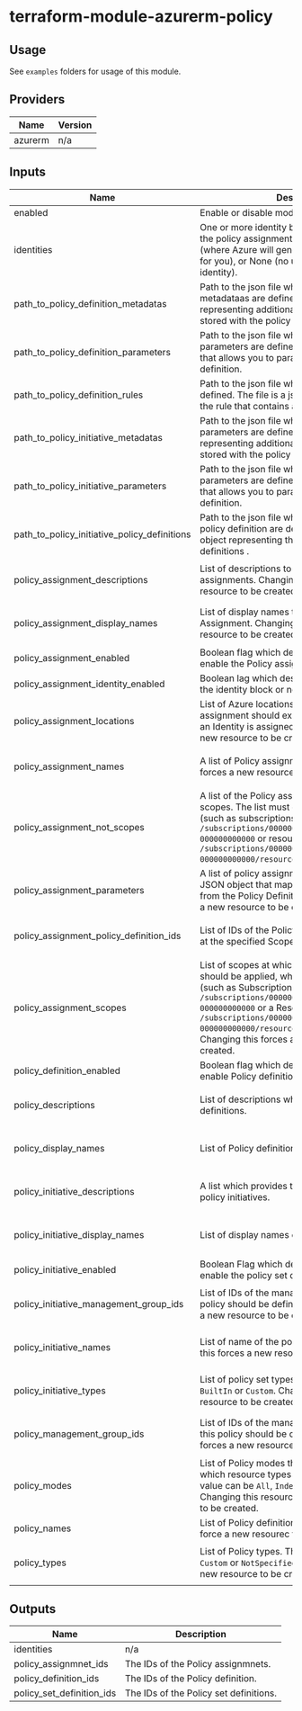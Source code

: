# terraform-module-azurerm-policy

## Usage
See `examples` folders for usage of this module.

<!-- BEGINNING OF PRE-COMMIT-TERRAFORM DOCS HOOK -->
## Providers

| Name | Version |
|------|---------|
| azurerm | n/a |

## Inputs

| Name | Description | Type | Default | Required |
|------|-------------|------|---------|:-----:|
| enabled | Enable or disable modul | `bool` | `true` | no |
| identities | One or more identity blocks. Possible values for the policy assignment types are `SystemAssigned` (where Azure will generate a service principal for you), or None (no use of a managed service identity). | `list(list(object({ policy_assignment_types = list(string) })))` | `[]` | no |
| path\_to\_policy\_definition\_metadatas | Path to the json file where the policy metadataas are defined. The file a json object representing additional metadata that should be stored with the policy definition. | `string` | `""` | no |
| path\_to\_policy\_definition\_parameters | Path to the json file where the policy parameters are defined. The file is a json object that allows you to parameterize your policy definition. | `string` | `""` | no |
| path\_to\_policy\_definition\_rules | Path to the json file where the policy rule are defined. The file is a json object representing the rule that contains an if and a then block. | `string` | `""` | no |
| path\_to\_policy\_initiative\_metadatas | Path to the json file where the policy initiatives parameters are defined. The file is a json object representing additional metadata that should be stored with the policy definition. | `string` | `""` | no |
| path\_to\_policy\_initiative\_parameters | Path to the json file where the policy initiative parameters are defined. The file is a json object that allows you to parameterize your policy definition. | `string` | `""` | no |
| path\_to\_policy\_initiative\_policy\_definitions | Path to the json file where the policy initiative policy definition are defined. This is a json object representing the bundled policy definitions . | `string` | `""` | no |
| policy\_assignment\_descriptions | List of descriptions to use for the  Policy assignments. Changing this force a new resource to be created. | `list(string)` | <pre>[<br>  ""<br>]</pre> | no |
| policy\_assignment\_display\_names | List of display names to use for this Policy Assignment. Changing this forces a new resource to be created. | `list(string)` | <pre>[<br>  ""<br>]</pre> | no |
| policy\_assignment\_enabled | Boolean flag which describes whether or not to enable the Policy assignment. | `bool` | `false` | no |
| policy\_assignment\_identity\_enabled | Boolean lag which describes whether to enable the identity block or not. | `bool` | `false` | no |
| policy\_assignment\_locations | List of Azure locations where this policy assignment should exist. This is required when an Identity is assigned. Changing this forces a new resource to be created. | `list(string)` | <pre>[<br>  ""<br>]</pre> | no |
| policy\_assignment\_names | A list of Policy assignment names.Changing this forces a new resource to be created. | `list(string)` | <pre>[<br>  ""<br>]</pre> | no |
| policy\_assignment\_not\_scopes | A list of the Policy assignment's excluded scopes. The list must contain resource IDs (such as subscriptions e.g. `/subscriptions/00000000-0000-0000-000000000000` or resource groups e.g. `/subscriptions/00000000-0000-0000-000000000000/resourceGroups/myResourceGroup`). | `list(list(string))` | <pre>[<br>  [<br>    ""<br>  ]<br>]</pre> | no |
| policy\_assignment\_parameters | A list of policy assignment parameters. This is a JSON object that maps to the Parameters field from the Policy Definition. Changing this forces a new resource to be created. | `list(string)` | <pre>[<br>  ""<br>]</pre> | no |
| policy\_assignment\_policy\_definition\_ids | List of  IDs of the Policy Definition to be applied at the specified Scope | `list(string)` | <pre>[<br>  ""<br>]</pre> | no |
| policy\_assignment\_scopes | List of scopes at which the Policy Assignment should be applied, which must be a Resource ID (such as Subscription e.g. `/subscriptions/00000000-0000-0000-000000000000` or a Resource Group e.g. `/subscriptions/00000000-0000-0000-000000000000/resourceGroups/myResourceGroup`). Changing this forces a new resource to be created. | `list(string)` | <pre>[<br>  ""<br>]</pre> | no |
| policy\_definition\_enabled | Boolean flag which describes whether or not to enable Policy definition. | `bool` | `false` | no |
| policy\_descriptions | List of descriptions which define the Policy definitions. | `list(string)` | <pre>[<br>  ""<br>]</pre> | no |
| policy\_display\_names | List of Policy definition display names. | `list(string)` | <pre>[<br>  ""<br>]</pre> | no |
| policy\_initiative\_descriptions | A list which provides the decriptions for the policy initiatives. | `list(string)` | <pre>[<br>  ""<br>]</pre> | no |
| policy\_initiative\_display\_names | List of display names of the policy initiatives. | `list(string)` | <pre>[<br>  ""<br>]</pre> | no |
| policy\_initiative\_enabled | Boolean Flag which decribe whether or not enable the policy set definition. | `bool` | `false` | no |
| policy\_initiative\_management\_group\_ids | List of IDs of the management group where this policy should be defined. Changing this forces a new resource to be created. | `list(string)` | <pre>[<br>  ""<br>]</pre> | no |
| policy\_initiative\_names | List of name of the policy initiatives. Changing this forces a new resource to be created. | `list(string)` | <pre>[<br>  ""<br>]</pre> | no |
| policy\_initiative\_types | List of policy set types. Possible values are `BuiltIn` or `Custom`. Changing this forces a new resource to be created. | `list(string)` | <pre>[<br>  ""<br>]</pre> | no |
| policy\_management\_group\_ids | List of IDs of the management groups where this policy should be defined. Changing this forces a new resource to be created. | `list(string)` | <pre>[<br>  ""<br>]</pre> | no |
| policy\_modes | List of Policy modes that allows us to specify which resource types will be evaluated. The value can be `All`, `Indexed` or `NotSpecified`. Changing this resource forces a new resource to be created. | `list(string)` | <pre>[<br>  ""<br>]</pre> | no |
| policy\_names | List of Policy definition names. Changing this force a new resourec to be created. | `list(string)` | `[]` | no |
| policy\_types | List of Policy types. The value can be `BuiltIn`, `Custom` or `NotSpecified`. Changing this forces a new resource to be created. | `list(string)` | <pre>[<br>  ""<br>]</pre> | no |

## Outputs

| Name | Description |
|------|-------------|
| identities | n/a |
| policy\_assignmnet\_ids | The IDs of the Policy assignmnets. |
| policy\_definition\_ids | The IDs of the Policy definition. |
| policy\_set\_definition\_ids | The IDs of the Policy set definitions. |

<!-- END OF PRE-COMMIT-TERRAFORM DOCS HOOK -->
